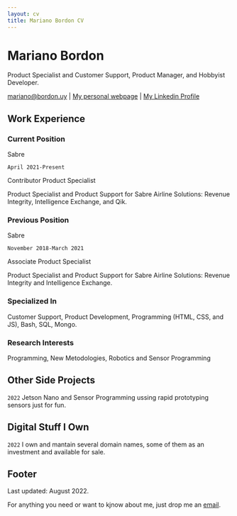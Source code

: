 ```yaml
---
layout: cv
title: Mariano Bordon CV
---
```

# Mariano Bordon
Product Specialist and Customer Support, Product Manager, and Hobbyist Developer.

<div id="webaddress">
<a href="mariano@bordon.uy">mariano@bordon.uy</a>
| <a href="http://bordon.uy">My personal webpage</a>
| <a href="https://www.linkedin.com/in/mbordonuy/">My Linkedin Profile</a>
</div>


## Work Experience

### Current Position

Sabre

`April 2021-Present`

Contributor Product Specialist

Product Specialist and Product Support for Sabre Airline Solutions: Revenue Integrity, Intelligence Exchange, and Qik.

### Previous Position

Sabre

`November 2018-March 2021`

Associate Product Specialist

Product Specialist and Product Support for Sabre Airline Solutions: Revenue Integrity and Intelligence Exchange.

### Specialized In

Customer Support, Product Development, Programming (HTML, CSS, and JS), Bash, SQL, Mongo.

### Research Interests

Programming, New Metodologies, Robotics and Sensor Programming


## Other Side Projects

`2022`
Jetson Nano and Sensor Programming ussing rapid prototyping sensors just for fun.


## Digital Stuff I Own

`2022`
I own and mantain several domain names, some of them as an investment and available for sale.


## Footer

Last updated: August 2022.

For anything you need or want to kjnow about me, just drop me an <a href="mariano@bordon.uy">email</a>.
